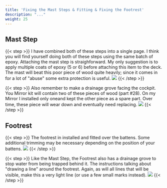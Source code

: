 ```yaml
---
title: 'Fixing the Mast Steps & Fitting & Fixing the Footrest'
description: "..."
weight: 25
---
```


## Mast Step
{{< step >}}
I have combined both of these steps into a single page. I think you will find yourself doing both of these steps using the same batch of epoxy.
Attaching the mast step is straighforward.  My only suggestion is to apply multiple coats of epoxy (5 or 6) before attaching this item to the deck.  The mast will beat this poor piece of wood quite heavily; since it comes in for a lot of "abuse" some extra protection is useful.
![](/images/steps/mast-step/mast_step.png)
{{< /step >}}

{{< step >}}
Also remember to make a drainage grove facing the cockpit.  You Mirror kit will contain two of these pieces of wood (part #28).  On my Mirror I installed only oneand kept the other piece as a spare part. Over time, these piece will wear down and eventually need replacing.
![](/images/steps/mast-step/mast_step_2.png)
{{< /step >}}

## Footrest
{{< step >}}
The footrest in installed and fitted over the battens.  Some additional trimming may be necessary depending on the position of your battens.
![](/images/steps/mast-step/footrest.png)
{{< /step >}}

{{< step >}}
Like the Mast Step, the Footrest also has a drainage grove to stop water from being trapped behind it.
The instructions talking about "drawing a line" around the footrest.  Again, as will all lines that will be visible, make this a very light line (or use a few small marks instead).
![](/images/steps/mast-step/footrest_2.png)
{{< /step >}}
